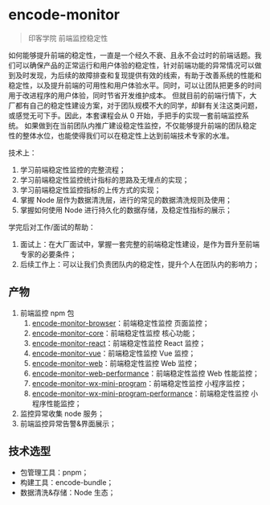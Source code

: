 # encode-monitor

> 印客学院 前端监控稳定性

如何能够提升前端的稳定性，一直是一个经久不衰、且永不会过时的前端话题。我们可以确保产品的正常运行和用户体验的稳定性，针对前端功能的异常情况可以做到及时发现，为后续的故障排查和复现提供有效的线索，有助于改善系统的性能和稳定性，以及提升前端的可用性和用户体验水平。同时，可以让团队把更多的时间用于改进程序的用户体验，同时节省开发维护成本。
但就目前的前端行情下，大厂都有自己的稳定性建设方案，对于团队规模不大的同学，却鲜有关注这类问题，或感觉无可下手。因此，本套课程会从 0 开始，手把手的实现一套前端监控系统。
如果做到在当前团队内推广建设稳定性监控，不仅能够提升前端的团队稳定性的整体水位，也能使得我们可以在稳定性上达到前端技术专家的水准。

技术上：

1. 学习前端稳定性监控的完整流程；
2. 学习前端稳定性监控统计指标的思路及无埋点的实现；
3. 学习前端稳定性监控指标的上传方式的实现；
4. 掌握 Node 层作为数据清洗层，进行的常见的数据清洗规则及使用；
5. 掌握如何使用 Node 进行持久化的数据存储，及稳定性指标的展示；

学完后对工作/面试的帮助：

1. 面试上：在大厂面试中，掌握一套完整的前端稳定性建设，是作为晋升至前端专家的必要条件；
2. 后续工作上：可以让我们负责团队内的稳定性，提升个人在团队内的影响力；

## 产物

1. 前端监控 npm 包
   1. [encode-monitor-browser](https://www.npmjs.com/package/encode-monitor-browser)：前端稳定性监控 页面监控；
   2. [encode-monitor-core](https://www.npmjs.com/package/encode-monitor-core)：前端稳定性监控 核心功能；
   3. [encode-monitor-react](https://www.npmjs.com/package/encode-monitor-react)：前端稳定性监控 React 监控；
   4. [encode-monitor-vue](https://www.npmjs.com/package/encode-monitor-vue)：前端稳定性监控 Vue 监控；
   5. [encode-monitor-web](https://www.npmjs.com/package/encode-monitor-web)：前端稳定性监控 Web 监控；
   6. [encode-monitor-web-performance](https://www.npmjs.com/package/encode-monitor-web-performance)：前端稳定性监控 Web 性能监控；
   7. [encode-monitor-wx-mini-program](https://www.npmjs.com/package/encode-monitor-wx-mini-program)：前端稳定性监控 小程序监控；
   8. [encode-monitor-wx-mini-program-performance](https://www.npmjs.com/package/encode-monitor-wx-mini-program-performance)：前端稳定性监控 小程序性能监控；
2. 监控异常收集 node 服务；
3. 前端监控异常告警&界面展示；

## 技术选型

- 包管理工具：pnpm；
- 构建工具：encode-bundle；
- 数据清洗&存储：Node 生态；
